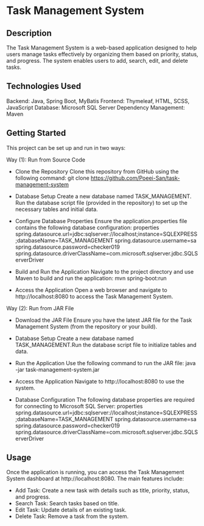 # Task Management System

## Description
The Task Management System is a web-based application designed to help users manage tasks effectively by organizing them based on priority, status, and progress. 
The system enables users to add, search, edit, and delete tasks.

## Technologies Used
Backend: Java, Spring Boot, MyBatis
Frontend: Thymeleaf, HTML, SCSS, JavaScript
Database: Microsoft SQL Server
Dependency Management: Maven

## Getting Started
This project can be set up and run in two ways:

Way (1): Run from Source Code
* Clone the Repository
	Clone this repository from GitHub using the following command:
	git clone https://github.com/Poeei-San/task-management-system

* Database Setup
	Create a new database named TASK_MANAGEMENT.
	Run the database script file (provided in the repository) to set up the necessary tables and initial data.

* Configure Database Properties
	Ensure the application.properties file contains the following database configuration:
	properties
	spring.datasource.url=jdbc:sqlserver://localhost;instance=SQLEXPRESS;databaseName=TASK_MANAGEMENT
	spring.datasource.username=sa
	spring.datasource.password=checker019
	spring.datasource.driverClassName=com.microsoft.sqlserver.jdbc.SQLServerDriver

* Build and Run the Application
	Navigate to the project directory and use Maven to build and run the application: mvn spring-boot:run

* Access the Application
	Open a web browser and navigate to http://localhost:8080 to access the Task Management System.

Way (2): Run from JAR File
* Download the JAR File
	Ensure you have the latest JAR file for the Task Management System (from the repository or your build).

* Database Setup
	Create a new database named TASK_MANAGEMENT.Run the database script file to initialize tables and data.

* Run the Application
	Use the following command to run the JAR file: java -jar task-management-system.jar

* Access the Application
	Navigate to http://localhost:8080 to use the system.

* Database Configuration
	The following database properties are required for connecting to Microsoft SQL Server:
	properties
	spring.datasource.url=jdbc:sqlserver://localhost;instance=SQLEXPRESS;databaseName=TASK_MANAGEMENT
	spring.datasource.username=sa
	spring.datasource.password=checker019
	spring.datasource.driverClassName=com.microsoft.sqlserver.jdbc.SQLServerDriver

## Usage
Once the application is running, you can access the Task Management System dashboard at http://localhost:8080. 
The main features include:

* Add Task: Create a new task with details such as title, priority, status, and progress.
* Search Task: Search tasks based on title.
* Edit Task: Update details of an existing task.
* Delete Task: Remove a task from the system.